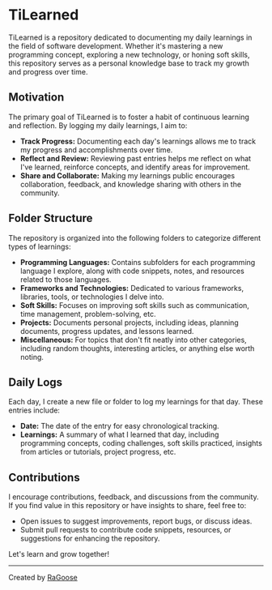 # TiLearned

TiLearned is a repository dedicated to documenting my daily learnings in the field of software development. Whether it's mastering a new programming concept, exploring a new technology, or honing soft skills, this repository serves as a personal knowledge base to track my growth and progress over time.

## Motivation

The primary goal of TiLearned is to foster a habit of continuous learning and reflection. By logging my daily learnings, I aim to:

- **Track Progress:** Documenting each day's learnings allows me to track my progress and accomplishments over time.
- **Reflect and Review:** Reviewing past entries helps me reflect on what I've learned, reinforce concepts, and identify areas for improvement.
- **Share and Collaborate:** Making my learnings public encourages collaboration, feedback, and knowledge sharing with others in the community.

## Folder Structure

The repository is organized into the following folders to categorize different types of learnings:

- **Programming Languages:** Contains subfolders for each programming language I explore, along with code snippets, notes, and resources related to those languages.
- **Frameworks and Technologies:** Dedicated to various frameworks, libraries, tools, or technologies I delve into.
- **Soft Skills:** Focuses on improving soft skills such as communication, time management, problem-solving, etc.
- **Projects:** Documents personal projects, including ideas, planning documents, progress updates, and lessons learned.
- **Miscellaneous:** For topics that don't fit neatly into other categories, including random thoughts, interesting articles, or anything else worth noting.

## Daily Logs

Each day, I create a new file or folder to log my learnings for that day. These entries include:

- **Date:** The date of the entry for easy chronological tracking.
- **Learnings:** A summary of what I learned that day, including programming concepts, coding challenges, soft skills practiced, insights from articles or tutorials, project progress, etc.

<!-- ## Automation

To streamline the logging process, I've automated parts of the workflow, including:

- **Daily Log Generation:** A script generates a new markdown file each day for logging learnings, ensuring consistency and efficiency.
- **Commit Automation:** Commits and pushes daily log entries to this repository automatically, reducing manual effort.
- **Integration with Task Managers:** Integrated with task managers or calendars to prompt and remind me to log daily learnings. -->

## Contributions

I encourage contributions, feedback, and discussions from the community. If you find value in this repository or have insights to share, feel free to:

- Open issues to suggest improvements, report bugs, or discuss ideas.
- Submit pull requests to contribute code snippets, resources, or suggestions for enhancing the repository.

Let's learn and grow together!

---
Created by [RaGoose](https://github.com/daveragos)
